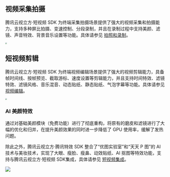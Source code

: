 ## 视频采集拍摄
腾讯云视立方·短视频 SDK 为终端采集拍摄场景提供了强大的视频采集和拍摄能力，支持多种屏比拍摄、变速控制、分段录制，并且在录制过程中支持美颜、滤镜、声音特效、背景音乐设置等功能。具体请参见 [拍照和录制](https://cloud.tencent.com/document/product/1449/57026)。

<img src="https://main.qcloudimg.com/raw/a3a0ed57cd9d5051ebd363de9dc33887.gif" style="zoom:33%;" />

## 短视频剪辑
腾讯云视立方·短视频 SDK 为终端视频编辑场景提供了强大的视频剪辑能力，具备帧时间线、按帧预览、截取游标、速度设置等剪辑能力，并且支持时间特效、滤镜特效、滤镜风格、音乐混音、动态贴纸、静态贴纸、气泡字幕等功能。具体请参见 [视频编辑](https://cloud.tencent.com/document/product/1449/57040)。

<img src="https://main.qcloudimg.com/raw/9df1e925909a264b5c9e362b12a2b4a2.gif" style="zoom:33%;" />

### AI 美颜特效
通过对基础美颜模块（免费功能）进行了彻底重构，将原有的磨皮和滤镜进行了大幅的优化和归并，在提升美颜效果的同时进一步降低了 GPU 使用率，缓解了发热问题。

除此之外，腾讯云视立方·腾讯特效 SDK 整合了“优图实验室”和“天天 P 图”的 AI 技术与美妆技术，实现了大眼、瘦脸、瘦鼻、动效贴纸、AI 抠图等特效功能，支持与腾讯云视立方·短视频 SDK集成，具体请参见 [短视频集成](https://cloud.tencent.com/document/product/616/65893)。 

![](https://main.qcloudimg.com/raw/11e57f3f9162aff6f2ce3e8ae668086f.png)
